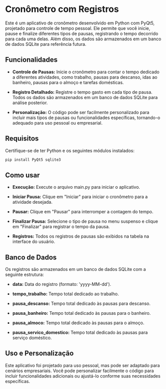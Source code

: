 # Cronômetro com Registros

Este é um aplicativo de cronômetro desenvolvido em Python com PyQt5, projetado para controle de tempo pessoal. Ele permite que você inicie, pause e finalize diferentes tipos de pausas, registrando o tempo decorrido para cada uma delas. Além disso, os dados são armazenados em um banco de dados SQLite para referência futura.

## Funcionalidades

- **Controle de Pausas:** Inicie o cronômetro para contar o tempo dedicado a diferentes atividades, como trabalho, pausas para descanso, idas ao banheiro, pausas para o almoço e tarefas domésticas.

- **Registro Detalhado:** Registre o tempo gasto em cada tipo de pausa. Todos os dados são armazenados em um banco de dados SQLite para análise posterior.

- **Personalização:** O código pode ser facilmente personalizado para incluir mais tipos de pausas ou funcionalidades específicas, tornando-o adequado para uso pessoal ou empresarial.

## Requisitos

Certifique-se de ter Python e os seguintes módulos instalados:
```bash
pip install PyQt5 sqlite3
```
## Como usar

- **Execução:** Execute o arquivo main.py para iniciar o aplicativo.

- **Iniciar Pausa:** Clique em "Iniciar" para iniciar o cronômetro para a atividade desejada.

- **Pausar:** Clique em "Pausar" para interromper a contagem do tempo.

- **Finalizar Pausa:** Selecione o tipo de pausa no menu suspenso e clique em "Finalizar" para registrar o tempo da pausa.

- **Registros:** Todos os registros de pausas são exibidos na tabela na interface do usuário.

## Banco de Dados

Os registros são armazenados em um banco de dados SQLite com a seguinte estrutura:

- **data:** Data do registro (formato: 'yyyy-MM-dd').

- **tempo_trabalho:** Tempo total dedicado ao trabalho.

- **pausa_descanso:** Tempo total dedicado às pausas para descanso.

- **pausa_banheiro:** Tempo total dedicado às pausas para o banheiro.

- **pausa_almoco:** Tempo total dedicado às pausas para o almoço.

- **pausa_servico_domestico:** Tempo total dedicado às pausas para serviço doméstico.

## Uso e Personalização
Este aplicativo foi projetado para uso pessoal, mas pode ser adaptado para cenários empresariais. Você pode personalizar facilmente o código para incluir funcionalidades adicionais ou ajustá-lo conforme suas necessidades específicas.
